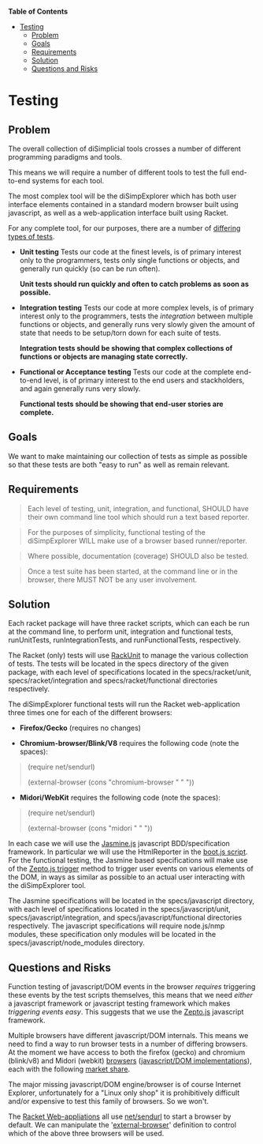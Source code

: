 **Table of Contents**

  - [Testing](#testing)
    - [Problem](#problem)
    - [Goals](#goals)
    - [Requirements](#requirements)
    - [Solution](#solution)
    - [Questions and Risks](#questions-and-risks)

<!--- END TOC -->

# Testing

## Problem

The overall collection of diSimplicial tools crosses a number of 
different programming paradigms and tools.

This means we will require a number of different tools to test the full 
end-to-end systems for each tool.

The most complex tool will be the diSimpExplorer which has both user 
interface elements contained in a standard modern browser built using 
javascript, as well as a web-application interface built using Racket.

For any complete tool, for our purposes, there are a number of 
[differing types of 
tests](http://stackoverflow.com/questions/4904096/whats-the-difference-between-unit-functional-acceptance-and-integration-test).

  * **Unit testing** Tests our code at the finest levels, is of primary 
    interest only to the programmers, tests only single functions or 
    objects, and generally run quickly (so can be run often).

    **Unit tests should run quickly and often to catch problems as soon 
    as possible.**

  * **Integration testing** Tests our code at more complex levels, is of 
    primary interest only to the programmers, tests the *integration* 
    between multiple functions or objects, and generally runs very slowly 
    given the amount of state that needs to be setup/torn down for each 
    suite of tests.

    **Integration tests should be showing that complex collections of 
    functions or objects are managing state correctly.**

  * **Functional or Acceptance testing** Tests our code at the complete 
    end-to-end level, is of primary interest to the end users and 
    stackholders, and again generally runs very slowly.

    **Functional tests should be showing that end-user stories are 
    complete.**

## Goals

We want to make maintaining our collection of tests as simple as 
possible so that these tests are both "easy to run" as well as remain 
relevant.

## Requirements

> Each level of testing, unit, integration, and functional, SHOULD have 
> their own command line tool which should run a text based reporter.

> For the purposes of simplicity, functional testing of the 
> diSimpExplorer WILL make use of a browser based runner/reporter.

> Where possible, documentation (coverage) SHOULD also be tested.

> Once a test suite has been started, at the command line or in the 
> browser, there MUST NOT be any user involvement.

## Solution

Each racket package will have three racket scripts, which can each be 
run at the command line, to perform unit, integration and functional 
tests, runUnitTests, runIntegrationTests, and runFunctionalTests, 
respectively.

The Racket (only) tests will use 
[RackUnit](http://docs.racket-lang.org/rackunit/) to manage the various 
collection of tests. The tests will be located in the specs directory of 
the given package, with each level of specifications located in the 
specs/racket/unit, specs/racket/integration and specs/racket/functional 
directories respectively.

The diSimpExplorer functional tests will run the Racket web-application 
three times one for each of the different browsers:

  * **Firefox/Gecko** (requires no changes)

  * **Chromium-browser/Blink/V8** requires the following code (note the 
    spaces):
    
> (require net/sendurl)
>
> (external-browser (cons "chromium-browser " " "))

  * **Midori/WebKit** requires the following code (note the spaces):

> (require net/sendurl)
>
> (external-browser (cons "midori " " "))

In each case we will use the [Jasmine.js](http://jasmine.github.io/) 
javascript BDD/specification framework. In particular we will use the 
HtmlReporter in the [boot.js 
script](http://jasmine.github.io/2.4/boot.html). For the functional 
testing, the Jasmine based specifications will make use of the [Zepto.js 
trigger](http://zeptojs.com/#trigger) method to trigger user events on 
various elements of the DOM, in ways as similar as possible to an actual 
user interacting with the diSimpExplorer tool.

The Jasmine specifications will be located in the specs/javascript 
directory, with each level of specifications located in the 
specs/javascript/unit, specs/javascript/integration, and 
specs/javascript/functional directories respectively. The javascript 
specifications will require node.js/nmp modules, these specification 
only modules will be located in the specs/javascript/node_modules 
directory.

## Questions and Risks

Function testing of javascript/DOM events in the browser *requires* 
triggering these events by the test scripts themselves, this means that 
we need *either* a javascript framework or javascript testing framework 
which makes *triggering events easy*. This suggests that we use the 
[Zepto.js](http://zeptojs.com/) javascript framework. 

Multiple browsers have different javascript/DOM internals. This means we 
need to find a way to run browser tests in a number of differing 
browsers. At the moment we have access to both the firefox (gecko) and 
chromium (blink/v8) and Midori (webkit) 
[browsers](https://help.ubuntu.com/community/WebBrowsers) 
([javascript/DOM 
implementations](https://en.wikipedia.org/wiki/Comparison_of_layout_engines_%28ECMAScript%29)), 
each with the following [market 
share](https://www.netmarketshare.com/browser-market-share.aspx?qprid=2&qpcustomd=0). 

The major missing javascript/DOM engine/browser is of course Internet 
Explorer, unfortunately for a "Linux only shop" it is prohibitively 
difficult and/or expensive to test this family of browsers. So we won't.

The [Racket Web-appliations](https://docs.racket-lang.org/web-server/) 
all use [net/sendurl](https://docs.racket-lang.org/net/sendurl.html) to 
start a browser by default. We can manipulate the 
'[external-browser](https://docs.racket-lang.org/net/sendurl.html#%28def._%28%28lib._net%2Fsendurl..rkt%29._external-browser%29%29)' 
definition to control which of the above three browsers will be used.